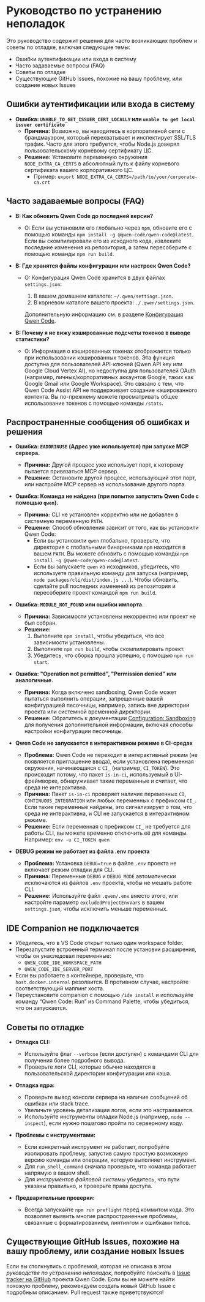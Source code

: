 # Руководство по устранению неполадок

Это руководство содержит решения для часто возникающих проблем и советы по отладке, включая следующие темы:

- Ошибки аутентификации или входа в систему
- Часто задаваемые вопросы (FAQ)
- Советы по отладке
- Существующие GitHub Issues, похожие на вашу проблему, или создание новых Issues

## Ошибки аутентификации или входа в систему

- **Ошибка: `UNABLE_TO_GET_ISSUER_CERT_LOCALLY` или `unable to get local issuer certificate`**
  - **Причина:** Возможно, вы находитесь в корпоративной сети с брандмауэром, который перехватывает и инспектирует SSL/TLS трафик. Часто для этого требуется, чтобы Node.js доверял пользовательскому корневому сертификату ЦС.
  - **Решение:** Установите переменную окружения `NODE_EXTRA_CA_CERTS` в абсолютный путь к файлу корневого сертификата вашего корпоративного ЦС.
    - Пример: `export NODE_EXTRA_CA_CERTS=/path/to/your/corporate-ca.crt`

## Часто задаваемые вопросы (FAQ)

- **В: Как обновить Qwen Code до последней версии?**
  - О: Если вы установили его глобально через `npm`, обновите его с помощью команды `npm install -g @qwen-code/qwen-code@latest`. Если вы скомпилировали его из исходного кода, извлеките последние изменения из репозитория, а затем пересоберите с помощью команды `npm run build`.

- **В: Где хранятся файлы конфигурации или настроек Qwen Code?**
  - О: Конфигурация Qwen Code хранится в двух файлах `settings.json`:
    1. В вашем домашнем каталоге: `~/.qwen/settings.json`.
    2. В корневом каталоге вашего проекта: `./.qwen/settings.json`.

    Дополнительную информацию см. в разделе [Конфигурация Qwen Code](./cli/configuration.md).

- **В: Почему я не вижу кэшированные подсчеты токенов в выводе статистики?**
  - О: Информация о кэшированных токенах отображается только при использовании кэшированных токенов. Эта функция доступна для пользователей API-ключей (Qwen API key или Google Cloud Vertex AI), но недоступна для пользователей OAuth (например, личных/корпоративных аккаунтов Google, таких как Google Gmail или Google Workspace). Это связано с тем, что Qwen Code Assist API не поддерживает создание кэшированного контента. Вы по-прежнему можете просматривать общее использование токенов с помощью команды `/stats`.

## Распространенные сообщения об ошибках и решения

- **Ошибка: `EADDRINUSE` (Адрес уже используется) при запуске MCP сервера.**
  - **Причина:** Другой процесс уже использует порт, к которому пытается привязаться MCP сервер.
  - **Решение:**
    Остановите другой процесс, использующий этот порт, или настройте MCP сервер на использование другого порта.

- **Ошибка: Команда не найдена (при попытке запустить Qwen Code с помощью `qwen`).**
  - **Причина:** CLI не установлен корректно или не добавлен в системную переменную `PATH`.
  - **Решение:**
    Способ обновления зависит от того, как вы установили Qwen Code:
    - Если вы установили `qwen` глобально, проверьте, что директория с глобальными бинарниками `npm` находится в вашем `PATH`. Вы можете обновить с помощью команды `npm install -g @qwen-code/qwen-code@latest`.
    - Если вы запускаете `qwen` из исходников, убедитесь, что используете правильную команду для запуска (например, `node packages/cli/dist/index.js ...`). Чтобы обновить, сделайте pull последних изменений из репозитория и пересоберите проект командой `npm run build`.

- **Ошибка: `MODULE_NOT_FOUND` или ошибки импорта.**
  - **Причина:** Зависимости установлены некорректно или проект не был собран.
  - **Решение:**
    1. Выполните `npm install`, чтобы убедиться, что все зависимости установлены.
    2. Выполните `npm run build`, чтобы скомпилировать проект.
    3. Убедитесь, что сборка прошла успешно, с помощью `npm run start`.

- **Ошибка: "Operation not permitted", "Permission denied" или аналогичные.**
  - **Причина:** Когда включено sandboxing, Qwen Code может пытаться выполнить операции, запрещенные вашей конфигурацией песочницы, например, запись вне директории проекта или системной временной директории.
  - **Решение:** Обратитесь к документации [Configuration: Sandboxing](./cli/configuration.md#sandboxing) для получения дополнительной информации, включая способы настройки конфигурации песочницы.

- **Qwen Code не запускается в интерактивном режиме в CI-средах**
  - **Проблема:** Qwen Code не переходит в интерактивный режим (не появляется приглашение ввода), если установлена переменная окружения, начинающаяся с `CI_` (например, `CI_TOKEN`). Это происходит потому, что пакет `is-in-ci`, используемый в UI-фреймворке, обнаруживает такие переменные и считает, что среда не интерактивна.
  - **Причина:** Пакет `is-in-ci` проверяет наличие переменных `CI`, `CONTINUOUS_INTEGRATION` или любых переменных с префиксом `CI_`. Если такие переменные найдены, это сигнализирует о том, что среда не интерактивна, и CLI не запускается в интерактивном режиме.
  - **Решение:** Если переменная с префиксом `CI_` не требуется для работы CLI, вы можете временно отключить её для команды. Например: `env -u CI_TOKEN qwen`

- **DEBUG режим не работает из файла .env проекта**
  - **Проблема:** Установка `DEBUG=true` в файле `.env` проекта не включает режим отладки для CLI.
  - **Причина:** Переменные `DEBUG` и `DEBUG_MODE` автоматически исключаются из файлов `.env` проекта, чтобы не мешать работе CLI.
  - **Решение:** Используйте файл `.qwen/.env` вместо этого, или настройте параметр `excludedProjectEnvVars` в вашем `settings.json`, чтобы исключить меньше переменных.

## IDE Companion не подключается

- Убедитесь, что в VS Code открыт только один workspace folder.
- Перезапустите встроенный терминал после установки расширения, чтобы он унаследовал переменные:
  - `QWEN_CODE_IDE_WORKSPACE_PATH`
  - `QWEN_CODE_IDE_SERVER_PORT`
- Если вы работаете в контейнере, проверьте, что `host.docker.internal` резолвится. В противном случае, настройте соответствующий маппинг хоста.
- Переустановите companion с помощью `/ide install` и используйте команду “Qwen Code: Run” из Command Palette, чтобы убедиться, что он запускается.

## Советы по отладке

- **Отладка CLI:**
  - Используйте флаг `--verbose` (если доступен) с командами CLI для получения более подробного вывода.
  - Проверьте логи CLI, которые обычно находятся в пользовательской директории конфигурации или кэша.

- **Отладка ядра:**
  - Проверьте вывод консоли сервера на наличие сообщений об ошибках или stack trace.
  - Увеличьте уровень детализации логов, если это настраивается.
  - Используйте инструменты отладки Node.js (например, `node --inspect`), если нужно пошагово пройти по серверному коду.

- **Проблемы с инструментами:**
  - Если конкретный инструмент не работает, попробуйте изолировать проблему, запустив самую простую возможную версию команды или операции, которую выполняет инструмент.
  - Для `run_shell_command` сначала проверьте, что команда работает напрямую в вашем shell.
  - Для _инструментов файловой системы_ убедитесь, что пути указаны правильно, и проверьте права доступа.

- **Предварительные проверки:**
  - Всегда запускайте `npm run preflight` перед коммитом кода. Это позволяет выявить многие распространенные проблемы, связанные с форматированием, линтингом и ошибками типов.

## Существующие GitHub Issues, похожие на вашу проблему, или создание новых Issues

Если вы столкнулись с проблемой, которая не описана в этом _руководстве по устранению неполадок_, попробуйте поискать в [Issue tracker на GitHub](https://github.com/QwenLM/qwen-code/issues) проекта Qwen Code. Если вы не можете найти похожую проблему, рекомендуем создать новый GitHub Issue с подробным описанием. Pull request также приветствуются!
